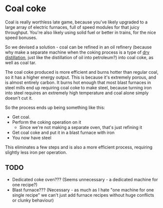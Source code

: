 # Coal coke #

Coal is really worthless late game, because you've likely upgraded to a
large array of electric furnaces, full of speed modules for that juicy
throughput. You're also likely using solid fuel or better in trains, for the
nice speed bonuses.

So we devised a solution - coal can be refined in an oil refinery (because why
make a separate machine when the coking process is a type of [dry distillation],
just like the distillation of oil into petroleum?) into coal coke, as well as
coal tar.

The coal coke produced is more efficient and burns hotter than regular coal, so
it has a higher energy output. This is because it's extremely porous, and is
almost entirely carbon. It burns hot enough that most blast furnaces in steel
mills end up requiring coal coke to make steel, because turning iron into steel
requires an extremely high temperature and coal alone simply doesn't cut it.

So the process ends up being something like this:
- Get coal.
- Perform the coking operation on it
  - Since we're not making a separate oven, that's just refining it
- Get coal coke and put it in a blast furnace with iron
- You now have steel

This eliminates a few steps and is also a more efficient process, requiring
slightly less iron per operation.

[dry distillation]: https://en.wikipedia.org/wiki/Dry_distillation


## TODO ##

- Dedicated coke oven??? (Seems unnecessary - a dedicated machine for one
  recipe?)
- Blast furnace??? (Necessary - as much as I hate "one machine for one single
  recipe" we can't just add furnace recipes without huge conflicts or clunky
  behaviour)
